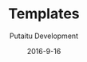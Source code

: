 ---
title: Templates
sections:
    -
        template: banner
        includeGrandchildren: false
        image: 50d05eee9088c589bfd5a5a3a3043c0ebcc4972b
        text: "# Templates  \n\nThe presenters of your authored content"
        theme: dark
    -
        template: richTextSection
        includeGrandchildren: false
        text: "## External resources  \n\nTenplates, like [Media](/docs/media/), are external resources, measning that they are provided through [Connections](/docs/connections/). The templates are hosted on your remote website, and are only accessible to HashBrown as a list of names that can be picked from dropdown menus."
meta:
    id: c1dd2e6f02010be4e85db1ba1fae620c77f6d58e
    parentId: 1d72ac4a3c7e348ef20717698eb87b82976bca36
    language: en
date: '2016-9-16'
author: 'Putaitu Development'
permalink: /docs/templates/
layout: sectionPage
---